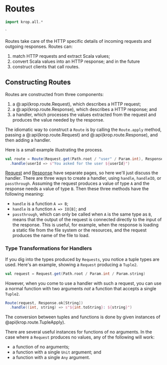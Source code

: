 # Routes

```scala mdoc:invisible
import krop.all.*
```

`

Routes take care of the HTTP specific details of incoming requests and outgoing responses. Routes can:

1. match HTTP requests and extract Scala values;
2. convert Scala values into an HTTP response; and in the future
3. construct clients that call routes.


## Constructing Routes

Routes are constructed from three components:

1. a @:api(krop.route.Request), which describes a HTTP request;
2. a @:api(krop.route.Response), which describes a HTTP response; and
3. a handler, which processes the values extracted from the request and produces the value needed by the response.

The idiomatic way to construct a `Route` is by calling the `Route.apply` method, passing a @:api(krop.route.Request) and @:api(krop.route.Response), and then adding a handler.

Here is a small example illustrating the process.

```scala mdoc:silent
val route = Route(Request.get(Path.root / "user" / Param.int), Response.ok[String])
  .handle(userId => s"You asked for the user ${userId}")
```

[Request](request.md) and [Response](response.md) have separate pages, so here we'll just discuss the handler. There are three ways to create a handler, using `handle`, `handleIO`, or `passthrough`. Assuming the request produces a value of type `A` and the response needs a value of type `B`. Then these three methods have the following meaning:

- `handle` is a function `A => B`;
- `handle` is a function `A => IO[B]`; and
- `passthrough`, which can only be called when `A` is the same type as `B`, means that the output of the request is connected directly to the input of the response. This is useful, for example, when the response is loading a static file from the file system or the resources, and the request produces the name of the file to load.


### Type Transformations for Handlers

If you dig into the types produced by `Requests`, you notice a tuple types are used. Here's an example, showing a `Request` producing a `Tuple2`.

```scala mdoc
val request = Request.get(Path.root / Param.int / Param.string)
```

However, when you come to use a handler with such a request, you can use a normal function with two arguments *not* a function that accepts a single `Tuple2`.

```scala mdoc:silent
Route(request, Response.ok[String])
  .handle((int, string) => s"${int.toString}: ${string}")
```

The conversion between tuples and functions is done by given instances of @api(krop.route.TupleApply).

There are several useful instances for functions of no arguments. In the case where a `Request` produces no values, any of the following will work:

- a function of no arguments;
- a function with a single `Unit` argument; and
- a function with a single `Any` argument.
